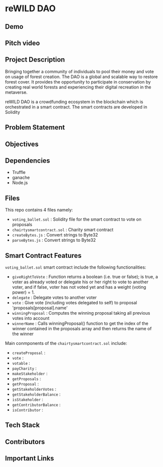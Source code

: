 # reWILD DAO

## Demo 

## Pitch video

## Project Description
Bringing together a community of individuals to pool their money and vote on usage of forest creation. The DAO is a global and scalable way to restore forest cover. It provides the opportunity to participate in conservation by creating real world forests and experiencing their digital recreation in the metaverse. 

reWILD DAO is a crowdfunding ecosystem in the blockchain which is orchestrated in a smart contract. The smart contracts are developed in Solidity

## Problem Statement

## Objectives

## Dependencies
* Truffle
* ganache
* Node.js

## Files
This repo contains 4 files namely:
* `voting_ballet.sol` : Solidity file for the smart contract to vote on proposals
* `chairtysmartcontract.sol` : Charity smart contract
* `createBytes.js` : Convert strings to Byte32
* `parseBytes.js` : Convert strings to Byte32

##  Smart Contract Features
`voting_ballet.sol` smart contract include the following functionalities:
* `giveRightToVote` : Function returns a boolean (i.e. true or false); is true, a voter as already voted or delegate his or her right to vote to another voter, and if false, voter has not voted yet and has a weight (voting power) = 1.
* `delegate` : Delegate votes to another voter
* `vote` : Give vote (including votes delegated to self) to proposal 'proposals[proposal].name'
* `winningProposal` : Computes the winning proposal taking all previous votes into account
* `winnerName` : Calls winningProposal() function to get the index of the winner contained in the proposals array and then returns the name of the winner

Main conmponents of the `chairtysmartcontract.sol` include:
* `createProposal` : 
* `vote` : 
* `votable` : 
* `payCharity` : 
* `makeStakeholder` : 
* `getProposals` : 
* `getProposal` : 
* `getStakeholderVotes` : 
* `getStakeholderBalance` : 
* `isStakeholder` : 
* `getContributorBalance` : 
* `isContributor` : 

## Tech Stack 

## Contributors

## Important Links
